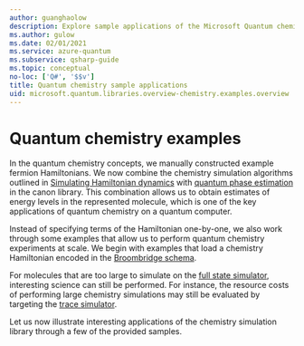 ```yaml
---
author: guanghaolow
description: Explore sample applications of the Microsoft Quantum chemistry library.
ms.author: gulow
ms.date: 02/01/2021
ms.service: azure-quantum
ms.subservice: qsharp-guide
ms.topic: conceptual
no-loc: ['Q#', '$$v']
title: Quantum chemistry sample applications
uid: microsoft.quantum.libraries.overview-chemistry.examples.overview
---
```


# Quantum chemistry examples

In the quantum chemistry concepts, we manually constructed example fermion Hamiltonians. 
We now combine the chemistry simulation algorithms outlined in [Simulating Hamiltonian dynamics](xref:microsoft.quantum.libraries.overview.standard.algorithms) with [quantum phase estimation](xref:microsoft.quantum.libraries.overview.characterization) in the canon library. 
This combination allows us to obtain  estimates of energy levels in the represented molecule, which is one of the key applications of quantum chemistry on a quantum computer. 

Instead of specifying terms of the Hamiltonian one-by-one, we also work through some examples that allow us to perform quantum chemistry experiments at scale. 
We begin with examples that load a chemistry Hamiltonian encoded in the [Broombridge schema](xref:microsoft.quantum.libraries.overview.chemistry.schema.broombridge).

For molecules that are too large to simulate on the [full state simulator](xref:microsoft.quantum.machines.overview.full-state-simulator), interesting science can still be performed. 
For instance, the resource costs of performing large chemistry simulations may still be evaluated by targeting the [trace simulator](xref:microsoft.quantum.machines.overview.qc-trace-simulator.intro).

Let us now illustrate interesting applications of the chemistry simulation library through a few of the provided samples.